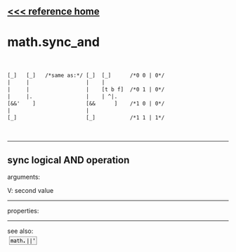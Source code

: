 [<<< reference home](ceammc_lib.md)
---

# math.sync_and

```


[_]   [_]   /*same as:*/ [_]  [_]      /*0 0 | 0*/
|     |                  |    |
|     |                  |    [t b f]  /*0 1 | 0*/
|     |.                 |    | ^|.
[&&'    ]                [&&      ]    /*1 0 | 0*/
|                        |
[_]                      [_]           /*1 1 | 1*/

            
```
---
sync logical AND operation
---
arguments:

V: second value<br>

---
properties:


---
see also:<br>
[![math.||&#39;](img/object_math.||&#39;.png)](math.||'.md)
